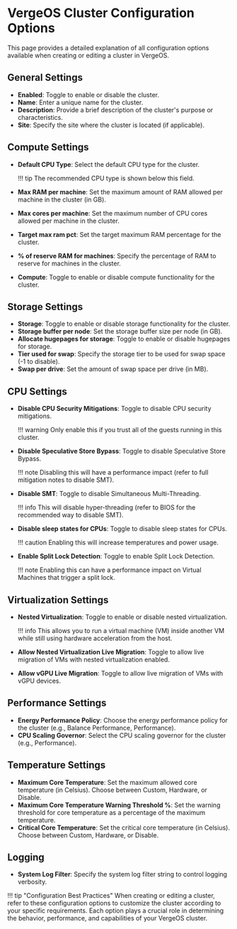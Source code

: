 # VergeOS Cluster Configuration Options

This page provides a detailed explanation of all configuration options available when creating or editing a cluster in VergeOS.

## General Settings

- **Enabled**: Toggle to enable or disable the cluster.
- **Name**: Enter a unique name for the cluster.
- **Description**: Provide a brief description of the cluster's purpose or characteristics.
- **Site**: Specify the site where the cluster is located (if applicable).

## Compute Settings

- **Default CPU Type**: Select the default CPU type for the cluster.

    !!! tip
        The recommended CPU type is shown below this field.

- **Max RAM per machine**: Set the maximum amount of RAM allowed per machine in the cluster (in GB).
- **Max cores per machine**: Set the maximum number of CPU cores allowed per machine in the cluster.
- **Target max ram pct**: Set the target maximum RAM percentage for the cluster.
- **% of reserve RAM for machines**: Specify the percentage of RAM to reserve for machines in the cluster.
- **Compute**: Toggle to enable or disable compute functionality for the cluster.

## Storage Settings

- **Storage**: Toggle to enable or disable storage functionality for the cluster.
- **Storage buffer per node**: Set the storage buffer size per node (in GB).
- **Allocate hugepages for storage**: Toggle to enable or disable hugepages for storage.
- **Tier used for swap**: Specify the storage tier to be used for swap space (-1 to disable).
- **Swap per drive**: Set the amount of swap space per drive (in MB).

## CPU Settings

- **Disable CPU Security Mitigations**: Toggle to disable CPU security mitigations.

    !!! warning
        Only enable this if you trust all of the guests running in this cluster.

- **Disable Speculative Store Bypass**: Toggle to disable Speculative Store Bypass.

    !!! note
        Disabling this will have a performance impact (refer to full mitigation notes to disable SMT).

- **Disable SMT**: Toggle to disable Simultaneous Multi-Threading.

    !!! info
        This will disable hyper-threading (refer to BIOS for the recommended way to disable SMT).

- **Disable sleep states for CPUs**: Toggle to disable sleep states for CPUs.

    !!! caution
        Enabling this will increase temperatures and power usage.

- **Enable Split Lock Detection**: Toggle to enable Split Lock Detection.

    !!! note
        Enabling this can have a performance impact on Virtual Machines that trigger a split lock.

## Virtualization Settings

- **Nested Virtualization**: Toggle to enable or disable nested virtualization.

    !!! info
        This allows you to run a virtual machine (VM) inside another VM while still using hardware acceleration from the host.

- **Allow Nested Virtualization Live Migration**: Toggle to allow live migration of VMs with nested virtualization enabled.
  
- **Allow vGPU Live Migration**: Toggle to allow live migration of VMs with vGPU devices.

## Performance Settings

- **Energy Performance Policy**: Choose the energy performance policy for the cluster (e.g., Balance Performance, Performance).
- **CPU Scaling Governor**: Select the CPU scaling governor for the cluster (e.g., Performance).

## Temperature Settings

- **Maximum Core Temperature**: Set the maximum allowed core temperature (in Celsius). Choose between Custom, Hardware, or Disable.
- **Maximum Core Temperature Warning Threshold %**: Set the warning threshold for core temperature as a percentage of the maximum temperature.
- **Critical Core Temperature**: Set the critical core temperature (in Celsius). Choose between Custom, Hardware, or Disable.

## Logging

- **System Log Filter**: Specify the system log filter string to control logging verbosity.

!!! tip "Configuration Best Practices"
    When creating or editing a cluster, refer to these configuration options to customize the cluster according to your specific requirements. Each option plays a crucial role in determining the behavior, performance, and capabilities of your VergeOS cluster.
